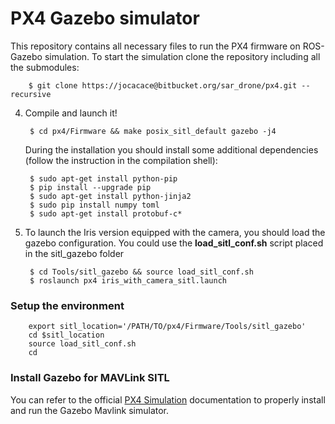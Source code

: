 # PX4 Gazebo simulator

This repository contains all necessary files to run the PX4 firmware on ROS-Gazebo simulation. To start the simulation clone the repository including all the submodules:
		
        $ git clone https://jocacace@bitbucket.org/sar_drone/px4.git --recursive
        
4. Compile and launch it!		
		
        $ cd px4/Firmware && make posix_sitl_default gazebo -j4

    During the installation you should install some additional dependencies (follow the instruction in the compilation shell):
    
        $ sudo apt-get install python-pip
        $ pip install --upgrade pip
        $ sudo apt-get install python-jinja2
        $ sudo pip install numpy toml
        $ sudo apt-get install protobuf-c*


5. To launch the Iris version equipped with the camera, you should load the gazebo configuration. You could use the __load_sitl_conf.sh__ script placed in the sitl_gazebo folder

		$ cd Tools/sitl_gazebo && source load_sitl_conf.sh
        $ roslaunch px4 iris_with_camera_sitl.launch 
        
    

### Setup the environment

		export sitl_location='/PATH/TO/px4/Firmware/Tools/sitl_gazebo'
		cd $sitl_location
		source load_sitl_conf.sh
		cd    

### Install Gazebo for MAVLink SITL

You can refer to the official [PX4 Simulation](https://dev.px4.io/en/simulation/) documentation to properly install and run the Gazebo Mavlink simulator.
 


